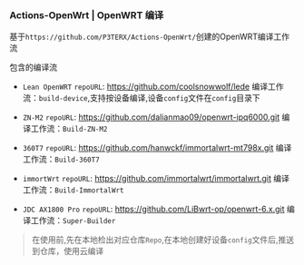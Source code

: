 ### Actions-OpenWrt | OpenWRT 编译

基于`https://github.com/P3TERX/Actions-OpenWrt/`创建的OpenWRT编译工作流

包含的编译流
- `Lean OpenWRT`
  `repoURL`: https://github.com/coolsnowwolf/lede
  编译工作流：`build-device`,支持按设备编译,设备`config`文件在`config`目录下

- `ZN-M2`
  `repoURL`: https://github.com/dalianmao09/openwrt-ipq6000.git
  编译工作流：`Build-ZN-M2`

- `360T7`
  `repoURL`: https://github.com/hanwckf/immortalwrt-mt798x.git
  编译工作流：`Build-360T7`
  
- `immortWrt`
  `repoURL`: https://github.com/immortalwrt/immortalwrt.git
  编译工作流：`Build-ImmortalWrt`
  
- `JDC AX1800 Pro`
  `repoURL`: https://github.com/LiBwrt-op/openwrt-6.x.git
  编译工作流：`Super-Builder`
  
> 在使用前,先在本地检出对应仓库`Repo`,在本地创建好设备`config`文件后,推送到仓库，使用云编译